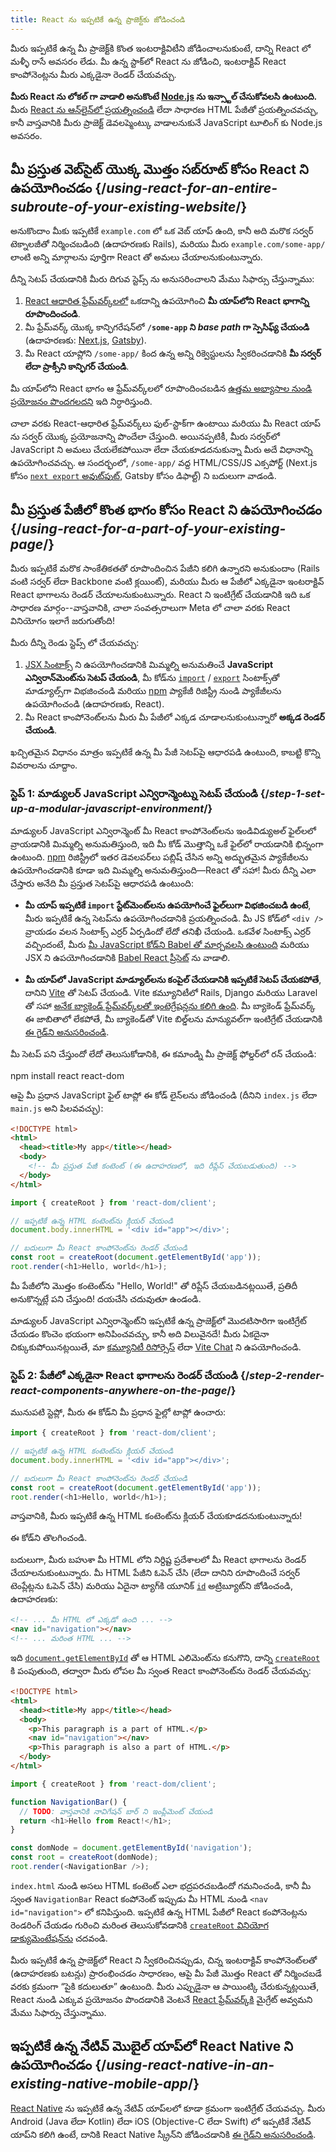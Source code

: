 ```yaml
---
title: React ను ఇప్పటికే ఉన్న ప్రాజెక్ట్‌కు జోడించండి
---
```


<Intro>

మీరు ఇప్పటికే ఉన్న మీ ప్రాజెక్ట్‌కి కొంత ఇంటరాక్టివిటీని జోడించాలనుకుంటే, దాన్ని React లో మళ్ళీ రాసే అవసరం లేడు. మీ ఉన్న స్టాక్‌లో React ను జోడించి, ఇంటరాక్టివ్ React కాంపోనెంట్లను మీరు ఎక్కడైనా రెండర్ చేయవచ్చు.

</Intro>

<Note>

**మీరు React ను లోకల్ గా వాడాలి అనుకొంటే [Node.js](https://nodejs.org/en/) ను ఇన్స్టాల్ చేసుకోవలసి ఉంటుంది.** మీరు [React ను ఆన్‌లైన్‌లో ప్రయత్నించండి](/learn/installation#try-react) లేదా సాధారణ HTML పేజీతో ప్రయత్నించవచ్చు, కానీ వాస్తవానికి మీరు ప్రాజెక్ట్ డెవలప్మెంట్కు వాడాలనుకునే JavaScript టూలింగ్ కు Node.js అవసరం.

</Note>

## మీ ప్రస్తుత వెబ్‌సైట్ యొక్క మొత్తం సబ్‌రూట్ కోసం React ని ఉపయోగించడం {/*using-react-for-an-entire-subroute-of-your-existing-website*/}

అనుకొందాం మీకు ఇప్పటికే `example.com` లో ఒక వెబ్ యాప్‌ ఉంది, కానీ అది మరొక సర్వర్ టెక్నాలజీతో నిర్మించబడింది (ఉదాహరణకు Rails), మరియు మీరు `example.com/some-app/` లాంటి అన్ని మార్గాలను పూర్తిగా React తో అమలు చేయాలనుకుంటున్నారు.

దీన్ని సెటప్ చేయడానికి మీరు దిగువ స్టెప్స్ ను  అనుసరించాలని మేము సిఫార్సు చేస్తున్నాము:

1. [React ఆధారిత ఫ్రేమ్‌వర్క్‌లలో](/learn/start-a-new-react-project) ఒకదాన్ని ఉపయోగించి **మీ యాప్‌లోని React భాగాన్ని రూపొందించండి**.
2. మీ ఫ్రేమ్‌వర్క్ యొక్క కాన్ఫిగరేషన్‌లో **`/some-app` ని *base path* గా స్పెసిఫ్య్ చేయండి** (ఉదాహరణకు: [Next.js](https://nextjs.org/docs/api-reference/next.config.js/basepath), [Gatsby](https://www.gatsbyjs.com/docs/how-to/previews-deploys-hosting/path-prefix/)).
3. మీ React యాప్లోని `/some-app/` కింద ఉన్న అన్ని రిక్వెస్టులను స్వీకరించడానికి **మీ సర్వర్ లేదా ప్రాక్సీని కాన్ఫిగర్ చేయండి**.

మీ యాప్‌లోని React భాగం ఆ ఫ్రేమ్‌వర్క్‌లలో రూపొందించబడిన [ఉత్తమ అభ్యాసాల నుండి ప్రయోజనం పొందగలదని](/learn/start-a-new-react-project#can-i-use-react-without-a-framework) ఇది నిర్ధారిస్తుంది.

చాలా వరకు React-ఆధారిత ఫ్రేమ్‌వర్క్‌లు ఫుల్-స్టాక్‌గా ఉంటాయి మరియు మీ React యాప్ ను సర్వర్ యొక్క ప్రయోజనాన్ని పొందేలా చేస్తుంది. అయినప్పటికీ, మీరు సర్వర్‌లో JavaScript ని అమలు చేయలేకపోయినా లేదా చేయకూడదనుకున్నా మీరు అదే విధానాన్ని ఉపయోగించవచ్చు. ఆ సందర్భంలో, `/some-app/` వద్ద HTML/CSS/JS ఎక్సపోర్ట్ (Next.js కోసం [`next export` అవుట్‌పుట్](https://nextjs.org/docs/advanced-features/static-html-export), Gatsby కోసం డిఫాల్ట్) ని బదులుగా వాడండి.

## మీ ప్రస్తుత పేజీలో కొంత భాగం కోసం React ని ఉపయోగించడం {/*using-react-for-a-part-of-your-existing-page*/}

మీరు ఇప్పటికే మరొక సాంకేతికతతో రూపొందించిన పేజీని కలిగి ఉన్నారని అనుకుందాం (Rails వంటి సర్వర్ లేదా Backbone వంటి క్లయింట్), మరియు మీరు ఆ పేజీలో ఎక్కడైనా ఇంటరాక్టివ్ React భాగాలను రెండర్ చేయాలనుకుంటున్నారు. React ని ఇంటిగ్రేట్ చేయడానికి ఇది ఒక సాధారణ మార్గం--వాస్తవానికి, చాలా సంవత్సరాలుగా Meta లో చాలా వరకు React వినియోగం ఇలాగే జరుగుతోంది!

మీరు దీన్ని రెండు స్టెప్స్ లో చేయవచ్చు:

1. [JSX సింటాక్స్‌](/learn/writing-markup-with-jsx) ని ఉపయోగించడానికి మిమ్మల్ని అనుమతించే **JavaScript ఎన్విరాన్‌మెంట్‌ను సెటప్ చేయండి**, మీ కోడ్‌ను [`import`](https://developer.mozilla.org/en-US/docs/Web/JavaScript/Reference/Statements/import) / [`export`](https://developer.mozilla.org/en-US/docs/Web/JavaScript/Reference/Statements/export) సింటాక్స్‌తో మాడ్యూల్స్‌గా విభజించండి మరియు [npm](https://www.npmjs.com/) ప్యాకేజీ రిజిస్ట్రీ నుండి ప్యాకేజీలను ఉపయోగించండి (ఉదాహరణకు, React).
2. మీ React కాంపోనెంట్‌లను మీరు మీ పేజీలో ఎక్కడ చూడాలనుకుంటున్నారో **అక్కడ రెండర్ చేయండి**.

ఖచ్చితమైన విధానం మాత్రం ఇప్పటికే ఉన్న మీ పేజీ సెటప్‌పై ఆధారపడి ఉంటుంది, కాబట్టి కొన్ని వివరాలను చూద్దాం.

### స్టెప్ 1: మాడ్యులర్ JavaScript ఎన్విరాన్మెంట్ను సెటప్ చేయండి {/*step-1-set-up-a-modular-javascript-environment*/}

మాడ్యులర్ JavaScript ఎన్విరాన్మెంట్ మీ React కాంపోనెంట్‌లను ఇండివిడ్యుఅల్ ఫైల్‌లలో వ్రాయడానికి మిమ్మల్ని అనుమతిస్తుంది, ఇది మీ కోడ్ మొత్తాన్ని ఒకే ఫైల్‌లో రాయడానికి భిన్నంగా ఉంటుంది. [npm](https://www.npmjs.com/) రిజిస్ట్రీలో ఇతర డెవలపర్‌లు పబ్లిష్ చేసిన అన్ని అద్భుతమైన ప్యాకేజీలను ఉపయోగించడానికి కూడా ఇది మిమ్మల్ని అనుమతిస్తుంది—React‌ తో సహా! మీరు దీన్ని ఎలా చేస్తారు అనేది మీ ప్రస్తుత సెటప్‌పై ఆధారపడి ఉంటుంది:

* **మీ యాప్ ఇప్పటికే `import` స్టేట్‌మెంట్‌లను ఉపయోగించే ఫైల్‌లుగా విభజించబడి ఉంటే**, మీరు ఇప్పటికే ఉన్న సెటప్‌ను ఉపయోగించడానికి ప్రయత్నించండి. మీ JS కోడ్‌లో `<div />` వ్రాయడం వలన సింటాక్స్ ఎర్రర్ ఏర్పడిందో లేదో తనిఖీ చేయండి. ఒకవేళ సింటాక్స్ ఎర్రర్ వచ్చిందంటే, మీరు [మీ JavaScript కోడ్‌ని Babel తో మార్చవలసి ఉంటుంది](https://babeljs.io/setup) మరియు JSX ని ఉపయోగించడానికి [Babel React ప్రీసెట్‌](https://babeljs.io/docs/babel-preset-react) ను వాడాలి.

* **మీ యాప్‌లో JavaScript మాడ్యూల్‌లను కంపైల్ చేయడానికి ఇప్పటికే సెటప్ చేయకపోతే**, దానిని [Vite](https://vitejs.dev/) తో సెటప్ చేయండి. Vite కమ్యూనిటీలో Rails, Django మరియు Laravel తో సహా [అనేక బ్యాకెండ్ ఫ్రేమ్‌వర్క్‌లతో ఇంటెగ్రేషన్లను కలిగి ఉంది](https://github.com/vitejs/awesome-vite#integrations-with-backends). మీ బ్యాకెండ్ ఫ్రేమ్‌వర్క్ ఈ జాబితాలో లేకపోతే, మీ బ్యాకెండ్‌తో Vite బిల్డ్‌లను మాన్యువల్‌గా ఇంటిగ్రేట్ చేయడానికి [ఈ గైడ్‌ని అనుసరించండి](https://vitejs.dev/guide/backend-integration.html).

మీ సెటప్ పని చేస్తుందో లేదో తెలుసుకోడానికి, ఈ కమాండ్ని మీ ప్రాజెక్ట్ ఫోల్డర్‌లో రన్ చేయండి:

<TerminalBlock>
npm install react react-dom
</TerminalBlock>

ఆపై మీ ప్రధాన JavaScript ఫైల్ టాప్లో ఈ కోడ్ లైన్‌లను జోడించండి (దీనిని `index.js` లేదా `main.js` అని పిలవవచ్చు):

<Sandpack>

```html index.html hidden
<!DOCTYPE html>
<html>
  <head><title>My app</title></head>
  <body>
    <!-- మీ ప్రస్తుత పేజీ కంటెంట్ (ఈ ఉదాహరణలో, ఇది రీప్లేస్ చేయబడుతుంది) -->
  </body>
</html>
```

```js src/index.js active
import { createRoot } from 'react-dom/client';

// ఇప్పటికే ఉన్న HTML కంటెంట్‌ను క్లియర్ చేయండి
document.body.innerHTML = '<div id="app"></div>';

// బదులుగా మీ React కాంపోనెంట్‌ను రెండర్ చేయండి
const root = createRoot(document.getElementById('app'));
root.render(<h1>Hello, world</h1>);
```

</Sandpack>

మీ పేజీలోని మొత్తం కంటెంట్‌ను "Hello, World!" తో రిప్లేస్ చేయబడినట్లయితే, ప్రతిదీ అనుకొన్నట్లే పని చేస్తుంది! దయచేసి చదువుతూ ఉండండి.

<Note>

మాడ్యులర్ JavaScript ఎన్విరాన్మెంట్‌ని ఇప్పటికే ఉన్న ప్రాజెక్ట్‌లో మొదటిసారిగా ఇంటిగ్రేట్ చేయడం కొంచెం భయంగా అనిపించవచ్చు, కానీ అది విలువైనదే! మీరు ఏకదైనా చిక్కుకుపోయినట్లయితే, మా [కమ్యూనిటీ రిసోర్సెస్](/community) లేదా [Vite Chat](https://chat.vitejs.dev/) ని ఉపయోగించండి.

</Note>

### స్టెప్ 2: పేజీలో ఎక్కడైనా React భాగాలను రెండర్ చేయండి {/*step-2-render-react-components-anywhere-on-the-page*/}

మునుపటి స్టెప్లో, మీరు ఈ కోడ్‌ని మీ ప్రధాన ఫైల్లో టాప్లో ఉంచారు:

```js
import { createRoot } from 'react-dom/client';

// ఇప్పటికే ఉన్న HTML కంటెంట్‌ను క్లియర్ చేయండి
document.body.innerHTML = '<div id="app"></div>';

// బదులుగా మీ React కాంపోనెంట్‌ను రెండర్ చేయండి
const root = createRoot(document.getElementById('app'));
root.render(<h1>Hello, world</h1>);
```

వాస్తవానికి, మీరు ఇప్పటికే ఉన్న HTML కంటెంట్‌ను క్లియర్ చేయకూడదనుకుంటున్నారు!

ఈ కోడ్‌ని తొలగించండి.

బదులుగా, మీరు బహుశా మీ HTML లోని నిర్దిష్ట ప్రదేశాలలో మీ React భాగాలను రెండర్ చేయాలనుకుంటున్నారు. మీ HTML పేజీని ఓపెన్ చేసి (లేదా దానిని రూపొందించే సర్వర్ టెంప్లేట్లను ఓపెన్ చేసి) మరియు ఏదైనా ట్యాగ్‌కి యూనిక్ [`id`](https://developer.mozilla.org/en-US/docs/Web/HTML/Global_attributes/id) అట్రిబ్యూట్‌ని జోడించండి, ఉదాహరణకు:

```html
<!-- ... మీ HTML లో ఎక్కడో ఉంది ... -->
<nav id="navigation"></nav>
<!-- ... మరింత HTML ... -->
```

ఇది [`document.getElementById`](https://developer.mozilla.org/en-US/docs/Web/API/Document/getElementById) తో ఆ HTML ఎలిమెంట్‌ను కనుగొని, దాన్ని [`createRoot`](/reference/react-dom/client/createRoot) కి పంపుతుంది, తద్వారా మీరు లోపల మీ స్వంత React కాంపోనెంట్‌ను రెండర్ చేయవచ్చు:

<Sandpack>

```html index.html
<!DOCTYPE html>
<html>
  <head><title>My app</title></head>
  <body>
    <p>This paragraph is a part of HTML.</p>
    <nav id="navigation"></nav>
    <p>This paragraph is also a part of HTML.</p>
  </body>
</html>
```

```js src/index.js active
import { createRoot } from 'react-dom/client';

function NavigationBar() {
  // TODO: వాస్తవానికి నావిగేషన్ బార్‌ ని ఇంప్లీమెంట్ చేయండి
  return <h1>Hello from React!</h1>;
}

const domNode = document.getElementById('navigation');
const root = createRoot(domNode);
root.render(<NavigationBar />);
```

</Sandpack>

`index.html` నుండి అసలు HTML కంటెంట్ ఎలా భద్రపరచబడిందో గమనించండి, కానీ మీ స్వంత `NavigationBar` React కంపోనెంట్ ఇప్పుడు మీ HTML నుండి `<nav id="navigation">` లో కనిపిస్తుంది. ఇప్పటికే ఉన్న HTML పేజీలో React కంపోనెంట్లను రెండరింగ్ చేయడం గురించి మరింత తెలుసుకోవడానికి [`createRoot` వినియోగ డాక్యుమెంటేషన్‌ను](/reference/react-dom/client/createRoot#rendering-a-page-partially-built-with-react) చదవండి.

మీరు ఇప్పటికే ఉన్న ప్రాజెక్ట్‌లో React ని స్వీకరించినప్పుడు, చిన్న ఇంటరాక్టివ్ కాంపోనెంట్‌లతో (ఉదాహరణకు బటన్లు) ప్రారంభించడం సాధారణం, ఆపై మీ పేజీ మొత్తం React తో నిర్మించబడే వరకు క్రమంగా “పైకి కదులుతూ” ఉంటుంది. మీరు ఎప్పుడైనా ఆ పాయింట్కి చేరుకున్నట్లయితే, React నుండి ఎక్కువ ప్రయోజనం పొందడానికి వెంటనే [React ఫ్రేమ్‌వర్క్‌కి](/learn/start-a-new-react-project) మైగ్రేట్ అవ్వమని మేము సిఫార్సు చేస్తున్నాము.

## ఇప్పటికే ఉన్న నేటివ్ మొబైల్ యాప్‌లో React Native‌ ని ఉపయోగించడం {/*using-react-native-in-an-existing-native-mobile-app*/}

[React Native](https://reactnative.dev/) ను ఇప్పటికే ఉన్న నేటివ్ యాప్‌లలో కూడా క్రమంగా ఇంటిగ్రేట్ చేయవచ్చు. మీరు Android (Java లేదా Kotlin) లేదా iOS (Objective-C లేదా Swift) లో ఇప్పటికే నేటివ్ యాప్‌ని కలిగి ఉంటే, దానికి React Native స్క్రీన్‌ని జోడించడానికి [ఈ గైడ్‌ని అనుసరించండి](https://reactnative.dev/docs/integration-with-existing-apps).

